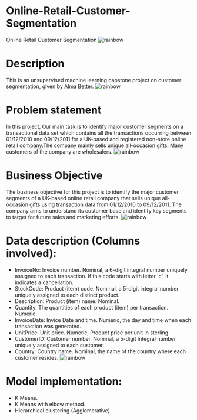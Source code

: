 # Online-Retail-Customer-Segmentation
Online Retail Customer Segmentation
![rainbow](https://user-images.githubusercontent.com/85065799/204543278-26c507b6-400a-42e0-852f-2e09362f6e12.png)
# <b>Description</b>
This is an unsupervised machine learning capstone project on customer segmentation, given by [Alma Better](https://www.almabetter.com/).
![rainbow](https://user-images.githubusercontent.com/85065799/204543278-26c507b6-400a-42e0-852f-2e09362f6e12.png)
# <b>Problem statement</b>
In this project, Our main task is to identify major customer segments on a transactional data set which contains all the transactions occurring between 01/12/2010 and 09/12/2011 for a UK-based and registered non-store online retail company.The company mainly sells unique all-occasion gifts. Many customers of the company are wholesalers. 
![rainbow](https://user-images.githubusercontent.com/85065799/204543278-26c507b6-400a-42e0-852f-2e09362f6e12.png)
# Business Objective
The business objective for this project is to identify the major customer segments of a UK-based online retail company that sells unique all-occasion gifts using transaction data from 01/12/2010 to 09/12/2011. The company aims to understand its customer base and identify key segments to target for future sales and marketing efforts.
![rainbow](https://user-images.githubusercontent.com/85065799/204543278-26c507b6-400a-42e0-852f-2e09362f6e12.png)
# <b>Data description (Columns involved):</b>

* InvoiceNo: Invoice number. Nominal, a 6-digit integral number uniquely assigned to each transaction. If this code starts with letter 'c', it indicates a cancellation.
* StockCode: Product (item) code. Nominal, a 5-digit integral number uniquely assigned to each distinct product.
* Description: Product (item) name. Nominal.
* Quantity: The quantities of each product (item) per transaction. Numeric.
* InvoiceDate: Invice Date and time. Numeric, the day and time when each transaction was generated.
* UnitPrice: Unit price. Numeric, Product price per unit in sterling.
* CustomerID: Customer number. Nominal, a 5-digit integral number uniquely assigned to each customer.
* Country: Country name. Nominal, the name of the country where each customer resides.
 ![rainbow](https://user-images.githubusercontent.com/85065799/204543278-26c507b6-400a-42e0-852f-2e09362f6e12.png)
# Model implementation:
   * K Means.
   * K Means with elbow method.
   * Hierarchical clustering (Agglomerative).
